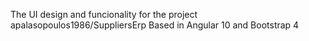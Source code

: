 The UI design and funcionality for the project apalasopoulos1986/SuppliersErp
Based in Angular 10 and Bootstrap 4
